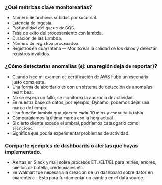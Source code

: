 ### ¿Qué métricas clave monitorearías?
- Número de archivos subidos por sucursal.
- Latencia de ingesta.
- Profundidad del queue de SQS.
- Tasa de exito del procesamiento con lambda.
- Duración de las Lambda.
- Número de registros procesados.
- Registros en cuarentena — Monitorear la calidad de los datos y detectar registros inválidos.
### ¿Cómo detectarías anomalías (ej: una región deja de reportar)?
- Cuando hice mi examen de certificación de AWS hubo un escenario justo como este.
- Una forma de abordarlo es con un sistema de detección de anomalías heart beat.
- No se espera un fallo, se monitorea la ausencia de actividad.
- En nuestra base de datos, por ejemplo, Dynamo, podemos dejar una marca de tiempo.
- Una función lambda que ejecute cada 30 mins y consulte la tabla.
- Compararíamos la última marca con la hora actual.
- Si cierto cliente excede el umbral, podríamos catalogarlo como silencioso.
- Significa que podría experimentar problemas de actividad.
### Comparte ejemplos de dashboards o alertas que hayas implementado.
- Alertas en Slack y mail sobre procesos ETL/ELT/EL para retries, errores, cuellos de botella, credenciales etc.
- En Walmart fue necesaria la creación de un dashboard sobre datos en cuarentena - Esto para fundamentar un cambio en el data source.
